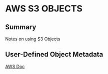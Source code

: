 # AWS S3 OBJECTS

## Summary

Notes on using S3 Objects

## User-Defined Object Metadata

[AWS Doc](https://docs.aws.amazon.com/AmazonS3/latest/user-guide/add-object-metadata.html)

